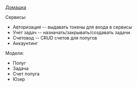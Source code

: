 [Домашка](https://f213.notion.site/14ccbfaca5ae4844a44dfffed1173b6c)

Сервисы:
* Авторизация -- выдавать токены для входа в сервисы
* Учет задач -- назначать/закрывать/создавать задачи
* Счетовод -- CRUD счетов для попугов
* Аккаунтинг

Модели:
* Попуг
* Задача
* Счет попуга
* Юзер
